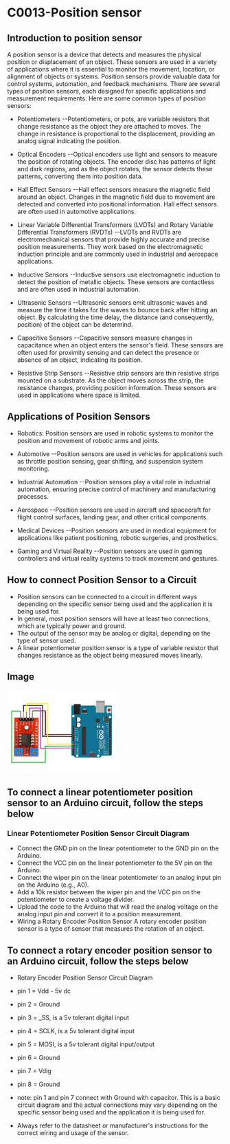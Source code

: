 # C0013-Position sensor

## Introduction to position sensor
A position sensor is a device that detects and measures the physical position or displacement of an object. These sensors are used in a variety of applications where it is essential to monitor the movement, location, or alignment of objects or systems. Position sensors provide valuable data for control systems, automation, and feedback mechanisms. There are several types of position sensors, each designed for specific applications and measurement requirements. Here are some common types of position sensors:

- Potentiometers
--Potentiometers, or pots, are variable resistors that change resistance as the object they are attached to moves. The change in resistance is proportional 
  to the displacement, providing an analog signal indicating the position.

- Optical Encoders
--Optical encoders use light and sensors to measure the position of rotating objects. The encoder disc has patterns of light and dark regions, and as the 
  object rotates, the sensor detects these patterns, converting them into position data.

- Hall Effect Sensors
--Hall effect sensors measure the magnetic field around an object. Changes in the magnetic field due to movement are detected and converted into positional 
  information. Hall effect sensors are often used in automotive applications.

- Linear Variable Differential Transformers (LVDTs) and Rotary Variable Differential Transformers (RVDTs)
--LVDTs and RVDTs are electromechanical sensors that provide highly accurate and precise position measurements. They work based on the electromagnetic 
  induction principle and are commonly used in industrial and aerospace applications.

- Inductive Sensors
--Inductive sensors use electromagnetic induction to detect the position of metallic objects. These sensors are contactless and are often used in industrial 
  automation.

- Ultrasonic Sensors
--Ultrasonic sensors emit ultrasonic waves and measure the time it takes for the waves to bounce back after hitting an object. By calculating the time delay, 
  the distance (and consequently, position) of the object can be determind.

- Capacitive Sensors
--Capacitive sensors measure changes in capacitance when an object enters the sensor's field. These sensors are often used for proximity sensing and can 
  detect the presence or absence of an object, indicating its position.

- Resistive Strip Sensors
--Resistive strip sensors are thin resistive strips mounted on a substrate. As the object moves across the strip, the resistance changes, providing position 
  information. These sensors are used in applications where space is limited.

## Applications of Position Sensors

- Robotics: Position sensors are used in robotic systems to monitor the position and movement of robotic arms and joints.

- Automotive
--Position sensors are used in vehicles for applications such as throttle position sensing, gear shifting, and suspension system monitoring.

- Industrial Automation
--Position sensors play a vital role in industrial automation, ensuring precise control of machinery and manufacturing processes.

- Aerospace
--Position sensors are used in aircraft and spacecraft for flight control surfaces, landing gear, and other critical components.

- Medical Devices
--Position sensors are used in medical equipment for applications like patient positioning, robotic surgeries, and prosthetics.

- Gaming and Virtual Reality
--Position sensors are used in gaming controllers and virtual reality systems to track movement and gestures.

## How to connect Position Sensor to a Circuit

- Position sensors can be connected to a circuit in different ways depending on the specific sensor being used and the application it is being used for.
- In general, most position sensors will have at least two connections, which are typically power and ground.
- The output of the sensor may be analog or digital, depending on the type of sensor used.
- A linear potentiometer position sensor is a type of variable resistor that changes resistance as the object being measured moves linearly.

## Image

![IMG](IMG/IMG.jpeg)

## To connect a linear potentiometer position sensor to an Arduino circuit, follow the steps below

### Linear Potentiometer Position Sensor Circuit Diagram

- Connect the GND pin on the linear potentiometer to the GND pin on the Arduino.
- Connect the VCC pin on the linear potentiometer to the 5V pin on the Arduino.
- Connect the wiper pin on the linear potentiometer to an analog input pin on the Arduino (e.g., A0).
- Add a 10k resistor between the wiper pin and the VCC pin on the potentiometer to create a voltage divider.
- Upload the code to the Arduino that will read the analog voltage on the analog input pin and convert it to a position measurement.
- Wiring a Rotary Encoder Position Sensor
A rotary encoder position sensor is a type of sensor that measures the rotation of an object.

## To connect a rotary encoder position sensor to an Arduino circuit, follow the steps below

- Rotary Encoder Position Sensor Circuit Diagram
- pin 1 = Vdd - 5v dc
- pin 2 = Ground
- pin 3 = _SS, is a 5v tolerant digital input
- pin 4 = SCLK, is a 5v tolerant digital input
- pin 5 = MOSI, is a 5v tolerant digital input/output
- pin 6 = Ground
- pin 7 = Vdig
- pin 8 = Ground
- note: pin 1 and pin 7 connect with Ground with capacitor.
 This is a basic circuit diagram and the actual connections may vary depending on the specific sensor being used and the application it is being used for.

- Always refer to the datasheet or manufacturer's instructions for the correct wiring and usage of the sensor.
